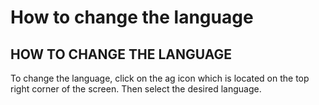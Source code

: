 # How to change the language

## **HOW TO CHANGE THE LANGUAGE**

To change the language, click on the ag icon which is located on the top right corner of the screen. Then select the desired language.

